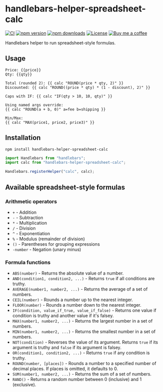 # handlebars-helper-spreadsheet-calc

[![CI](https://github.com/anttiviljami/handlebars-helper-spreadsheet-calc/workflows/CI/badge.svg)](https://github.com/anttiviljami/handlebars-helper-spreadsheet-calc/actions?query=workflow%3ACI)
[![npm version](https://img.shields.io/npm/v/handlebars-helper-spreadsheet-calc.svg)](https://www.npmjs.com/package/handlebars-helper-spreadsheet-calc)
[![npm downloads](https://img.shields.io/npm/dw/handlebars-helper-spreadsheet-calc)](https://www.npmjs.com/package/handlebars-helper-spreadsheet-calc)
[![License](http://img.shields.io/:license-mit-blue.svg)](https://github.com/anttiviljami/handlebars-helper-spreadsheet-calc/blob/master/LICENSE)
[![Buy me a coffee](https://img.shields.io/badge/donate-buy%20me%20a%20coffee-orange)](https://buymeacoff.ee/anttiviljami)

Handlebars helper to run spreadsheet-style formulas.

## Usage

```
Price: {{price}}
Qty: {{qty}}

Total (rounded 2): {{ calc "ROUND(price * qty, 2)" }}
Discounted: {{ calc "ROUND((price * qty) * (1 - discount), 2)" }}

Caps with IF: {{ calc "IF(qty > 10, 10, qty)" }}

Using named args override:
{{ calc "ROUND(a + b, 0)" a=fee b=shipping }}

Min/Max:
{{ calc "MAX(price1, price2, price3)" }}
```

## Installation

```
npm install handlebars-helper-spreadsheet-calc
```

```js
import Handlebars from "handlebars";
import calc from "handlebars-helper-spreadsheet-calc";

Handlebars.registerHelper("calc", calc);
```

## Available spreadsheet-style formulas

### Arithmetic operators

- `+` - Addition
- `-` - Subtraction
- `*` - Multiplication
- `/` - Division
- `^` - Exponentiation
- `%` - Modulus (remainder of division)
- `()` - Parentheses for grouping expressions
- `-number` - Negation (unary minus)

### Formula functions

- `ABS(number)` - Returns the absolute value of a number.
- `AND(condition1, condition2, ...)` - Returns `true` if all conditions are truthy.
- `AVERAGE(number1, number2, ...)` - Returns the average of a set of numbers.
- `CEIL(number)` - Rounds a number up to the nearest integer.
- `FLOOR(number)` - Rounds a number down to the nearest integer.
- `IF(condition, value_if_true, value_if_false)` - Returns one value if condition is truthy and another value if it's falsey.
- `MAX(number1, number2, ...)` - Returns the largest number in a set of numbers.
- `MIN(number1, number2, ...)` - Returns the smallest number in a set of numbers.
- `NOT(condition)` - Reverses the value of its argument. Returns `true` if its argument is truthy and `false` if its argument is falsey.
- `OR(condition1, condition2, ...)` - Returns `true` if any condition is truthy.
- `ROUND(number, [places])` - Rounds a number to a specified number of decimal places. If places is omitted, it defaults to 0.
- `SUM(number1, number2, ...)` - Returns the sum of a set of numbers.
- `RAND()` - Returns a random number between 0 (inclusive) and 1 (exclusive).
